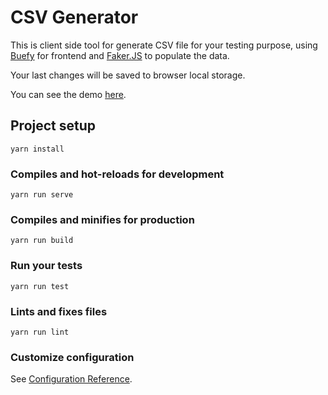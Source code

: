 # CSV Generator

This is client side tool for generate CSV file for your testing purpose, using [Buefy](https://buefy.org/) for frontend and [Faker.JS](https://github.com/marak/Faker.js/) to populate the data.

Your last changes will be saved to browser local storage.

You can see the demo [here](https://csv-generator-heru.firebaseapp.com/).

## Project setup
```
yarn install
```

### Compiles and hot-reloads for development
```
yarn run serve
```

### Compiles and minifies for production
```
yarn run build
```

### Run your tests
```
yarn run test
```

### Lints and fixes files
```
yarn run lint
```

### Customize configuration
See [Configuration Reference](https://cli.vuejs.org/config/).
